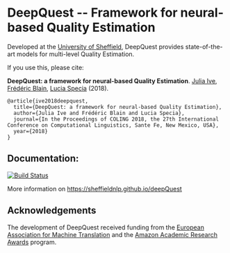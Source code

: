 # DeepQuest -- Framework for neural-based Quality Estimation

Developed at the [University of Sheffield][1], DeepQuest provides state-of-the-art models for multi-level Quality Estimation.

If you use this, please cite:

<b>DeepQuest: a framework for neural-based Quality Estimation</b>. [Julia Ive][2], [Frédéric Blain][3], [Lucia Specia][4] (2018).

    @article{ive2018deepquest,
      title={DeepQuest: a framework for neural-based Quality Estimation},
      author={Julia Ive and Frédéric Blain and Lucia Specia},
      journal={In the Proceedings of COLING 2018, the 27th International Conference on Computational Linguistics, Sante Fe, New Mexico, USA},
      year={2018}
    }

## Documentation:

[![Build Status](https://travis-ci.com/sheffieldnlp/deepQuest.svg?token=qYYGdPigTUsvKkbqCAu8&branch=master)](https://travis-ci.com/sheffieldnlp/deepQuest)

More information on https://sheffieldnlp.github.io/deepQuest

## Acknowledgements

The development of DeepQuest received funding from the [European Association for Machine Translation][5] and the [Amazon Academic Research Awards][6] program.


[1]: https://www.sheffield.ac.uk
[2]: https://github.com/julia-ive
[3]: https://fredblain.org/
[4]: http://www.dcs.shef.ac.uk/~lucia/
[5]: http://eamt.org/
[6]: https://ara.amazon-ml.com/
